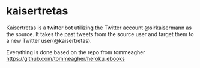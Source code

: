 kaisertretas
============

Kaisertretas is a twitter bot utilizing the Twitter account @sirkaisermann as the source. 
It takes the past tweets from the source user and target them to a new Twitter user(@kaisertretas). 


Everything is done based on the repo from tommeagher https://github.com/tommeagher/heroku_ebooks